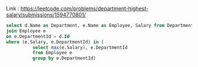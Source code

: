 Link : https://leetcode.com/problems/department-highest-salary/submissions/1594770801/

```sql
select d.Name as Department, e.Name as Employee, Salary from Department d 
join Employee e
on e.DepartmentId = d.Id
where (e.Salary, e.DepartmentId) in (
          select max(e.Salary), e.DepartmentId 
          from Employee e 
          group by e.DepartmentId)
```
